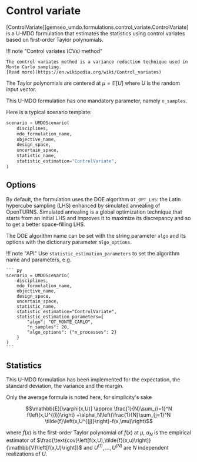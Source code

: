 <!--
 Copyright 2021 IRT Saint Exupéry, https://www.irt-saintexupery.com

 This work is licensed under the Creative Commons Attribution-ShareAlike 4.0
 International License. To view a copy of this license, visit
 http://creativecommons.org/licenses/by-sa/4.0/ or send a letter to Creative
 Commons, PO Box 1866, Mountain View, CA 94042, USA.
-->

# Control variate

[ControlVariate][gemseo_umdo.formulations.control_variate.ControlVariate]
is a U-MDO formulation that estimates the statistics
using control variates based on first-order Taylor polynomials.

!!! note "Control variates (CVs) method"

    The control variates method is a variance reduction technique used in Monte Carlo sampling.
    [Read more](https://en.wikipedia.org/wiki/Control_variates)

The Taylor polynomials are centered at $\mu=\mathbb{E}[U]$
where $U$ is the random input vector.

This U-MDO formulation has one mandatory parameter, namely `n_samples`.

Here is a typical scenario template:

``` py
scenario = UMDOScenario(
    disciplines,
    mdo_formulation_name,
    objective_name,
    design_space,
    uncertain_space,
    statistic_name,
    statistic_estimation="ControlVariate",
)
```

## Options

By default,
the formulation uses the DOE algorithm `OT_OPT_LHS`:
the Latin hypercube sampling (LHS)
enhanced by simulated annealing
of OpenTURNS.
Simulated annealing is a global optimization technique that
starts from an initial LHS
and improves it to maximize its discrepancy
and so to get a better space-filling LHS.

The DOE algorithm name can be set with the string parameter `algo`
and its options with the dictionary parameter `algo_options`.

!!! note "API"
    Use `statistic_estimation_parameters`
    to set the algorithm name and parameters,
    e.g.

    ``` py
    scenario = UMDOScenario(
        disciplines,
        mdo_formulation_name,
        objective_name,
        design_space,
        uncertain_space,
        statistic_name,
        statistic_estimation="ControlVariate",
        statistic_estimation_parameters={
            "algo": "OT_MONTE_CARLO",
            "n_samples": 20,
            "algo_options": {"n_processes": 2}
        }
    )
    ```

## Statistics

This U-MDO formulation has been implemented
for the expectation, the standard deviation, the variance and the margin.

Only the average formula is noted here, for simplicity's sake

$$\mathbb{E}[\varphi(x,U)]
\approx
\frac{1}{N}\sum_{i=1}^N f\left(x,U^{(i)}\right)
+\alpha_N\left(\frac{1}{N}\sum_{j=1}^N \tilde{f}\left(x,U^{(j)}\right)-f(x,\mu)\right)$$

where $\tilde{f}(x)$ is the first-order Taylor polynomial of $f(x)$ at $\mu$,
$\alpha_N$ is the empirical estimator
of $\frac{\text{cov}\left[f(x,U),\tilde{f}(x,u)\right]}
{\mathbb{V}\left[f(x,U)\right]}$
and $U^{(1)},\ldots,U^{(N)}$ are $N$ independent realizations of $U$.
